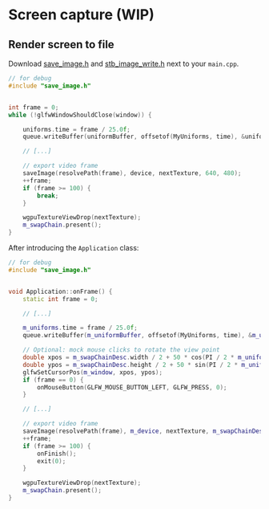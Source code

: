 Screen capture (WIP)
==============

Render screen to file
---------------------

Download [save_image.h](../data/save_image.h) and [stb_image_write.h](../data/stb_image_write.h) next to your `main.cpp`.

```C++
// for debug
#include "save_image.h"


int frame = 0;
while (!glfwWindowShouldClose(window)) {

	uniforms.time = frame / 25.0f;
	queue.writeBuffer(uniformBuffer, offsetof(MyUniforms, time), &uniforms.time, sizeof(MyUniforms::time));

	// [...]

	// export video frame
	saveImage(resolvePath(frame), device, nextTexture, 640, 480);
	++frame;
	if (frame >= 100) {
		break;
	}

	wgpuTextureViewDrop(nextTexture);
	m_swapChain.present();
}
```

After introducing the `Application` class:

```C++
// for debug
#include "save_image.h"


void Application::onFrame() {
	static int frame = 0;

	// [...]

	m_uniforms.time = frame / 25.0f;
	queue.writeBuffer(m_uniformBuffer, offsetof(MyUniforms, time), &m_uniforms.time, sizeof(MyUniforms::time));

	// Optional: mock mouse clicks to rotate the view point
	double xpos = m_swapChainDesc.width / 2 + 50 * cos(PI / 2 * m_uniforms.time);
	double ypos = m_swapChainDesc.height / 2 + 50 * sin(PI / 2 * m_uniforms.time);
	glfwSetCursorPos(m_window, xpos, ypos);
	if (frame == 0) {
		onMouseButton(GLFW_MOUSE_BUTTON_LEFT, GLFW_PRESS, 0);
	}

	// [...]

	// export video frame
	saveImage(resolvePath(frame), m_device, nextTexture, m_swapChainDesc.width, m_swapChainDesc.height);
	++frame;
	if (frame >= 100) {
		onFinish();
		exit(0);
	}

	wgpuTextureViewDrop(nextTexture);
	m_swapChain.present();
}
```

